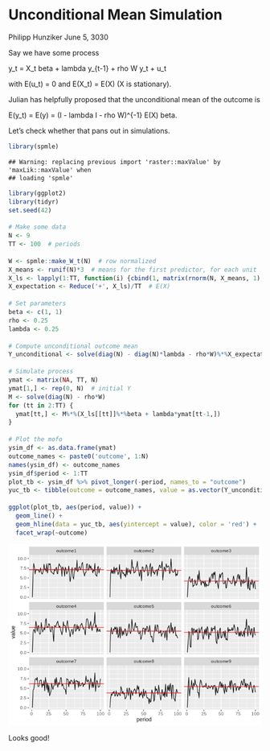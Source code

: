 Unconditional Mean Simulation
================
Philipp Hunziker
June 5, 3030

Say we have some process

y\_t = X\_t beta + lambda y\_{t-1} + rho W y\_t + u\_t

with E(u\_t) = 0 and E(X\_t) = E(X) (X is stationary).

Julian has helpfully proposed that the unconditional mean of the outcome
is

E(y\_t) = E(y) = (I - lambda I - rho W)^{-1} E(X) beta.

Let’s check whether that pans out in
    simulations.

``` r
library(spmle)
```

    ## Warning: replacing previous import 'raster::maxValue' by 'maxLik::maxValue' when
    ## loading 'spmle'

``` r
library(ggplot2)
library(tidyr)
set.seed(42)

# Make some data
N <- 9
TT <- 100  # periods

W <- spmle::make_W_t(N)  # row normalized
X_means <- runif(N)*3  # means for the first predictor, for each unit
X_ls <- lapply(1:TT, function(i) {cbind(1, matrix(rnorm(N, X_means, 1), N, 1))})
X_expectation <- Reduce('+', X_ls)/TT  # E(X)

# Set parameters
beta <- c(1, 1)
rho <- 0.25
lambda <- 0.25

# Compute unconditional outcome mean
Y_unconditional <- solve(diag(N) - diag(N)*lambda - rho*W)%*%X_expectation%*%beta

# Simulate process
ymat <- matrix(NA, TT, N)
ymat[1,] <- rep(0, N)  # initial Y
M <- solve(diag(N) - rho*W)
for (tt in 2:TT) {
  ymat[tt,] <- M%*%(X_ls[[tt]]%*%beta + lambda*ymat[tt-1,])
}

# Plot the mofo
ysim_df <- as.data.frame(ymat)
outcome_names <- paste0('outcome', 1:N)
names(ysim_df) <- outcome_names
ysim_df$period <- 1:TT
plot_tb <- ysim_df %>% pivot_longer(-period, names_to = "outcome")
yuc_tb <- tibble(outcome = outcome_names, value = as.vector(Y_unconditional))

ggplot(plot_tb, aes(period, value)) +
  geom_line() +
  geom_hline(data = yuc_tb, aes(yintercept = value), color = 'red') +
  facet_wrap(~outcome)
```

![](unconditional_mean_files/figure-gfm/simulate-1.png)<!-- -->

Looks good\!
